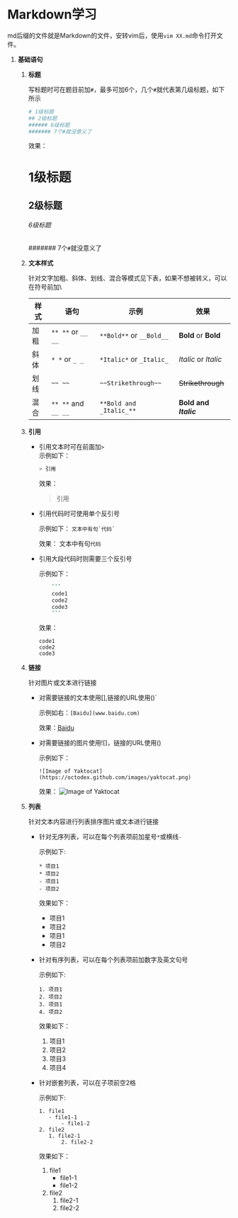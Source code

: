 # Markdown学习
   md后缀的文件就是Markdown的文件，安转vim后，使用`vim XX.md`命令打开文件。

1. **基础语句**
    
   1. **标题**
          
      写标题时可在题目前加`#`，最多可加6个，几个`#`就代表第几级标题，如下所示
      ```bash
      # 1级标题
      ## 2级标题
      ###### 6级标题
      ####### 7个#就没意义了
      ```
      效果：
      # 1级标题
      ## 2级标题
      ###### 6级标题
      ####### 7个`#`就没意义了
          
   2. **文本样式**
          
      针对文字加粗、斜体、划线、混合等模式见下表，如果不想被转义，可以在符号前加\
      
      样式 | 语句 | 示例 | 效果
      ------------ | ------------- | ------------ | ------------- 
      加粗 | `** **` or `__ __` | `**Bold**` or `__Bold__` | **Bold** or __Bold__
      斜体 | `* *` or `_ _` | `*Italic*` or `_Italic_` | *Italic* or _Italic_
      划线 | `~~ ~~` | `~~Strikethrough~~` | ~~Strikethrough~~ 
      混合 | `** **` and `__ __` | `**Bold and _Italic_**` | **Bold and _Italic_**
          
   3. **引用**
          
      - 引用文本时可在前面加`>`  
	示例如下：
	    ```bash
       	> 引用 
	    ```        
        效果：
	    > 引用             

      - 引用代码时可使用单个反引号
      
        示例如下：
            ```
            文本中有句`代码`
            ```
              
	    效果：
            文本中有句`代码`
          
      - 引用大段代码时则需要三个反引号
      
        示例如下：    
	    ```bash  
         	```
			code1
			code2
			code3
			```
	    ```
            
         效果：
	     ```
	     code1
	     code2
	     code3
	     ```

   4. **链接**
   
      针对图片或文本进行链接
      - 对需要链接的文本使用[],链接的URL使用()`
        
         示例如右：`[Baidu](www.baidu.com)` 
	 
	     效果：[Baidu](https://baidu.com/)              
          
      - 对需要链接的图片使用![]，链接的URL使用()
            
         示例如下：
         ```
         ![Image of Yaktocat](https://octodex.github.com/images/yaktocat.png)
         ```
         效果：
         ![Image of Yaktocat](https://octodex.github.com/images/yaktocat.png)
          
   5. **列表**
   
      针对文本内容进行列表排序图片或文本进行链接
    
      - 针对无序列表，可以在每个列表项前加星号`*`或横线`-`
          
        示例如下:
        ```
	    * 项目1
	    * 项目2
	    - 项目1
	    - 项目2
	    ```
	     
	     效果如下：
	     * 项目1
	     * 项目2
	    
	     - 项目1
	     - 项目2
          
      - 针对有序列表，可以在每个列表项前加数字及英文句号
          
        示例如下:
	     ```
	     1. 项目1
	     2. 项目2
	     3. 项目1
	     4. 项目2
	     ```
	     
	    效果如下：
	     1. 项目1
	     2. 项目2
	     3. 项目3
	     4. 项目4

      - 针对嵌套列表，可以在子项前空2格
          
        示例如下:
        ```
	    1. file1
	       - file1-1
      	       - file1-2
	    2. file2
	       1. file2-1
		       2. file2-2
	       ```
	     
	    效果如下：
	     1. file1
	        - file1-1
		    - file1-2
	     2. file2
	        1. file2-1
		    2. file2-2